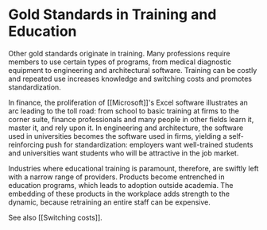 # Gold Standards in Training and Education

Other gold standards originate in training. Many professions require members to use certain types of programs, from medical diagnostic equipment to engineering and architectural software. Training can be costly and repeated use increases knowledge and switching costs and promotes standardization.

In finance, the proliferation of [[Microsoft]]'s Excel software illustrates an arc leading to the toll road: from school to basic training at firms to the corner suite, finance professionals and many people in other fields learn it, master it, and rely upon it. In engineering and architecture, the software used in universities becomes the software used in firms, yielding a self-reinforcing push for standardization: employers want well-trained students and universities want students who will be attractive in the job market.

Industries where educational training is paramount, therefore, are swiftly left with a narrow range of providers. Products become entrenched in education programs, which leads to adoption outside academia. The embedding of these products in the workplace adds strength to the dynamic, because retraining an entire staff can be expensive. 

See also [[Switching costs]].